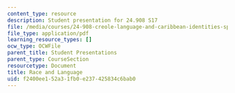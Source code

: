 ```yaml
---
content_type: resource
description: Student presentation for 24.908 S17
file: /media/courses/24-908-creole-language-and-caribbean-identities-spring-2017/f2400ee152a31fb0e237425834c6bab0_MIT24_908s17_RaceLanguage.pdf
file_type: application/pdf
learning_resource_types: []
ocw_type: OCWFile
parent_title: Student Presentations
parent_type: CourseSection
resourcetype: Document
title: Race and Language
uid: f2400ee1-52a3-1fb0-e237-425834c6bab0
---
```

